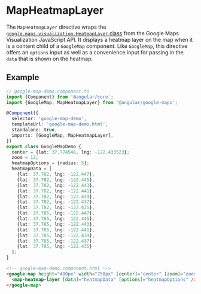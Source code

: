 # MapHeatmapLayer

The `MapHeatmapLayer` directive wraps the [`google.maps.visualization.HeatmapLayer` class](https://developers.google.com/maps/documentation/javascript/reference/visualization#HeatmapLayer) from the Google Maps Visualization JavaScript API. It displays
a heatmap layer on the map when it is a content child of a `GoogleMap` component. Like `GoogleMap`,
this directive offers an `options` input as well as a convenience input for passing in the `data`
that is shown on the heatmap.

## Example

```typescript
// google-map-demo.component.ts
import {Component} from '@angular/core';
import {GoogleMap, MapHeatmapLayer} from '@angular/google-maps';

@Component({
  selector: 'google-map-demo',
  templateUrl: 'google-map-demo.html',
  standalone: true,
  imports: [GoogleMap, MapHeatmapLayer],
})
export class GoogleMapDemo {
  center = {lat: 37.774546, lng: -122.433523};
  zoom = 12;
  heatmapOptions = {radius: 5};
  heatmapData = [
    {lat: 37.782, lng: -122.447},
    {lat: 37.782, lng: -122.445},
    {lat: 37.782, lng: -122.443},
    {lat: 37.782, lng: -122.441},
    {lat: 37.782, lng: -122.439},
    {lat: 37.782, lng: -122.437},
    {lat: 37.782, lng: -122.435},
    {lat: 37.785, lng: -122.447},
    {lat: 37.785, lng: -122.445},
    {lat: 37.785, lng: -122.443},
    {lat: 37.785, lng: -122.441},
    {lat: 37.785, lng: -122.439},
    {lat: 37.785, lng: -122.437},
    {lat: 37.785, lng: -122.435}
  ];
}
```

```html
<!-- google-map-demo.component.html -->
<google-map height="400px" width="750px" [center]="center" [zoom]="zoom">
  <map-heatmap-layer [data]="heatmapData" [options]="heatmapOptions" />
</google-map>
```
